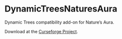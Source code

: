 # DynamicTreesNaturesAura
Dynamic Trees compatibility add-on for Nature’s Aura.

Download at the [Curseforge Project](https://www.curseforge.com/minecraft/mc-mods/dynamic-trees-natures-aura). 
